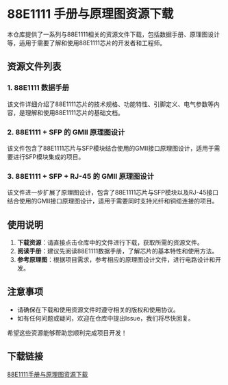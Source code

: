 # 88E1111 手册与原理图资源下载

本仓库提供了一系列与88E1111相关的资源文件下载，包括数据手册、原理图设计等，适用于需要了解和使用88E1111芯片的开发者和工程师。

## 资源文件列表

### 1. 88E1111 数据手册
该文件详细介绍了88E1111芯片的技术规格、功能特性、引脚定义、电气参数等内容，是理解和使用88E1111芯片的基础文档。

### 2. 88E1111 + SFP 的 GMII 原理图设计
该文件包含了88E1111芯片与SFP模块结合使用的GMII接口原理图设计，适用于需要进行SFP模块集成的项目。

### 3. 88E1111 + SFP + RJ-45 的 GMII 原理图设计
该文件进一步扩展了原理图设计，包含了88E1111芯片与SFP模块以及RJ-45接口结合使用的GMII接口原理图设计，适用于需要同时支持光纤和铜缆连接的项目。

## 使用说明

1. **下载资源**：请直接点击仓库中的文件进行下载，获取所需的资源文件。
2. **阅读手册**：建议先阅读88E1111数据手册，了解芯片的基本特性和使用方法。
3. **参考原理图**：根据项目需求，参考相应的原理图设计文件，进行电路设计和开发。

## 注意事项

- 请确保在下载和使用资源文件时遵守相关的版权和使用协议。
- 如有任何问题或疑问，欢迎在仓库中提出Issue，我们将尽快回复。

希望这些资源能够帮助您顺利完成项目开发！

## 下载链接

[88E1111手册与原理图资源下载](https://pan.quark.cn/s/9e2e847e0349)